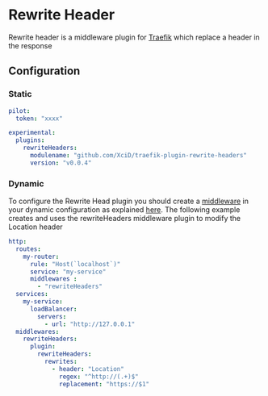 # Rewrite Header

Rewrite header is a middleware plugin for [Traefik](https://traefik.io) which replace a header in the response

## Configuration

### Static

```yaml
pilot:
  token: "xxxx"

experimental:
  plugins:
    rewriteHeaders:
      modulename: "github.com/XciD/traefik-plugin-rewrite-headers"
      version: "v0.0.4"
```

### Dynamic

To configure the Rewrite Head plugin you should create a [middleware](https://docs.traefik.io/middlewares/overview/) in your dynamic configuration as explained [here](https://docs.traefik.io/middlewares/overview/). 
The following example creates and uses the rewriteHeaders middleware plugin to modify the Location header

```yaml
http:
  routes:
    my-router:
      rule: "Host(`localhost`)"
      service: "my-service"
      middlewares : 
        - "rewriteHeaders"
  services:
    my-service:
      loadBalancer:
        servers:
          - url: "http://127.0.0.1"
  middlewares:
    rewriteHeaders:
      plugin:
        rewriteHeaders:
          rewrites:
            - header: "Location"
              regex: "^http://(.+)$"
              replacement: "https://$1"
```
